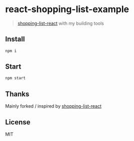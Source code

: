 # react-shopping-list-example

> <a href="https://github.com/fedosejev/shopping-list-react" target="_blank">shopping-list-react</a> with my building tools

## Install

```bash
npm i
```

## Start

```bash
npm start
```

## Thanks

Mainly forked / inspired by <a href="https://github.com/fedosejev/shopping-list-react" target="_blank">shopping-list-react</a>

## License

MIT
